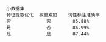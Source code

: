     小数据集
    特征提取优化  权重累加    词性标注准确率
    否             否        85.88%
    是             否        86.99%
    是             是        87.44%
